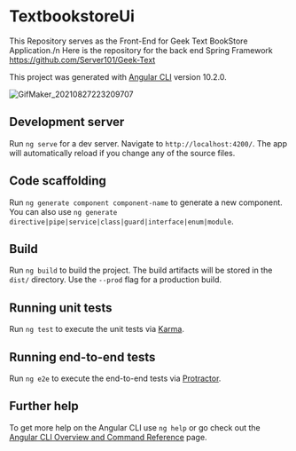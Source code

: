 

# TextbookstoreUi
This Repository serves as the Front-End for Geek Text BookStore Application./n
Here is the repository for the back end Spring Framework https://github.com/Server101/Geek-Text

This project was generated with [Angular CLI](https://github.com/angular/angular-cli) version 10.2.0.


![GifMaker_20210827223209707](https://user-images.githubusercontent.com/57880227/131203961-004431e9-53bf-4ccb-8200-2f4699e43529.gif)


## Development server

Run `ng serve` for a dev server. Navigate to `http://localhost:4200/`. The app will automatically reload if you change any of the source files.

## Code scaffolding

Run `ng generate component component-name` to generate a new component. You can also use `ng generate directive|pipe|service|class|guard|interface|enum|module`.

## Build

Run `ng build` to build the project. The build artifacts will be stored in the `dist/` directory. Use the `--prod` flag for a production build.

## Running unit tests

Run `ng test` to execute the unit tests via [Karma](https://karma-runner.github.io).

## Running end-to-end tests

Run `ng e2e` to execute the end-to-end tests via [Protractor](http://www.protractortest.org/).

## Further help

To get more help on the Angular CLI use `ng help` or go check out the [Angular CLI Overview and Command Reference](https://angular.io/cli) page.
